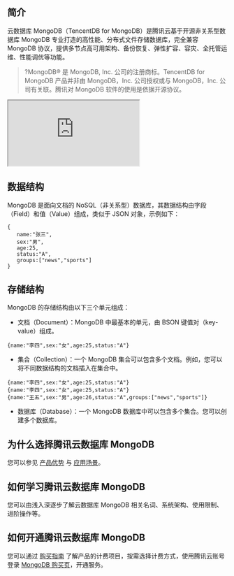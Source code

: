 
## 简介
云数据库 MongoDB（TencentDB for MongoDB）是腾讯云基于开源非关系型数据库 MongoDB 专业打造的高性能、分布式文件存储数据库，完全兼容 MongoDB 协议，提供多节点高可用架构、备份恢复、弹性扩容、容灾、全托管运维、性能调优等功能。

>?MongoDB® 是 MongoDB, Inc. 公司的注册商标。TencentDB for MongoDB 产品并非由 MongoDB，Inc. 公司授权或与 MongoDB，Inc. 公司有关联。腾讯对 MongoDB 软件的使用是依据开源协议。

<div class="doc-video-mod"><iframe src="https://cloud.tencent.com/edu/learning/quick-play/3392-59981?source=gw.doc.media&withPoster=1&notip=1"></iframe></div>

## 数据结构
MongoDB 是面向文档的 NoSQL（非关系型）数据库，其数据结构由字段（Field）和值（Value）组成，类似于 JSON 对象，示例如下：
```
{
   name:"张三",
   sex:"男",
   age:25,
   status:"A",
   groups:["news","sports"]
}
```

## 存储结构
MongoDB 的存储结构由以下三个单元组成：
- 文档（Document）：MongoDB 中最基本的单元，由 BSON 键值对（key-value）组成。
```
{name:"李四",sex:"女",age:25,status:"A"}
```
- 集合（Collection）：一个 MongoDB 集合可以包含多个文档。例如，您可以将不同数据结构的文档插入在集合中。
```
{name:"李四",sex:"女",age:25,status:"A"}
{name:"李四",sex:"女",age:25,status:"A"}
{name:"王五",sex:"男",age:26,status:"A",groups:["news","sports"]}
```
- 数据库（Database）：一个 MongoDB 数据库中可以包含多个集合。您可以创建多个数据库。

## 为什么选择腾讯云数据库 MongoDB
您可以参见 [产品优势](https://cloud.tencent.com/document/product/240/3545) 与 [应用场景](https://cloud.tencent.com/document/product/240/7086)。

## 如何学习腾讯云数据库 MongoDB
您可以由浅入深逐步了解云数据库 MongoDB 相关名词、系统架构、使用限制、进阶操作等。 

## 如何开通腾讯云数据库 MongoDB
您可以通过 [购买指南](https://cloud.tencent.com/document/product/240/3550) 了解产品的计费项目，按需选择计费方式，使用腾讯云账号登录 [MongoDB 购买页](https://buy.cloud.tencent.com/mongodb)，开通服务。


